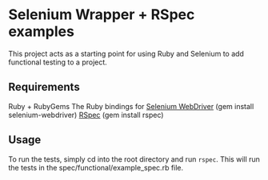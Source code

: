 # Selenium Wrapper + RSpec examples

This project acts as a starting point for using Ruby and Selenium to add functional testing to a project.

## Requirements

Ruby + RubyGems
The Ruby bindings for [Selenium WebDriver](http://seleniumhq.org/projects/webdriver/) (gem install selenium-webdriver)
[RSpec](https://www.relishapp.com/rspec) (gem install rspec)

## Usage

To run the tests, simply cd into the root directory and run `rspec`.  This will run the tests in the spec/functional/example_spec.rb file.